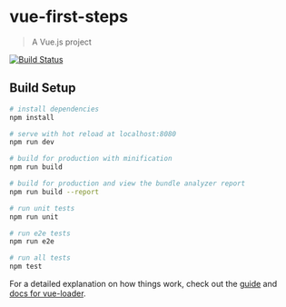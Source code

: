 # vue-first-steps

> A Vue.js project

[![Build Status](https://travis-ci.org/yisonPylkita/vue-first-steps.svg)](https://travis-ci.org/yisonPylkita/vue-first-steps)

## Build Setup

``` bash
# install dependencies
npm install

# serve with hot reload at localhost:8080
npm run dev

# build for production with minification
npm run build

# build for production and view the bundle analyzer report
npm run build --report

# run unit tests
npm run unit

# run e2e tests
npm run e2e

# run all tests
npm test
```

For a detailed explanation on how things work, check out the [guide](http://vuejs-templates.github.io/webpack/) and [docs for vue-loader](http://vuejs.github.io/vue-loader).
